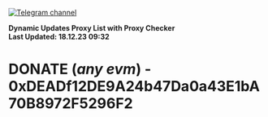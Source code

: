 [![Telegram channel](https://img.shields.io/endpoint?url=https://runkit.io/damiankrawczyk/telegram-badge/branches/master?url=https://t.me/n4z4v0d)](https://t.me/n4z4v0d) 

**Dynamic Updates Proxy List with Proxy Checker**  
**Last Updated: 18.12.23 09:32**

# DONATE (_any evm_) - 0xDEADf12DE9A24b47Da0a43E1bA70B8972F5296F2
